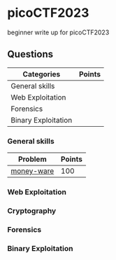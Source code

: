 # picoCTF2023
beginner write up for picoCTF2023

## Questions
|Categories|Points|
|-|-|
|General skills||
|Web Exploitation||
|Forensics||
|Binary Exploitation||
### General skills
|Problem|Points|
|-|-|
|[money-ware](/Genaral_skills/money-ware/money-ware.md)|100|
### Web Exploitation
### Cryptography
### Forensics
### Binary Exploitation

